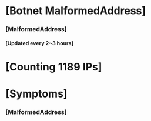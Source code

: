 # [Botnet MalformedAddress]
### [MalformedAddress]
#### [Updated every 2~3 hours]

# [Counting 1189 IPs]

# [Symptoms] 
###   [MalformedAddress]
